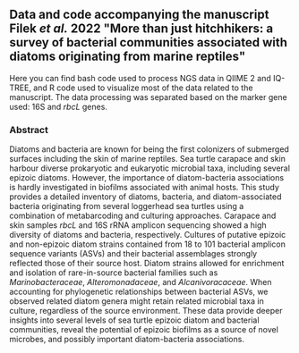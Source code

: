 ## Data and code accompanying the manuscript Filek *et al.* 2022 "More than just hitchhikers: a survey of bacterial communities associated with diatoms originating from marine reptiles"
  
Here you can find bash code used to process NGS data in QIIME 2 and IQ-TREE, and R code used to visualize most of the data related to the manuscript. The data processing was separated based on the marker gene used: 16S and *rbcL* genes.  
  
### Abstract
Diatoms and bacteria are known for being the first colonizers of submerged surfaces including the skin of marine reptiles. Sea turtle carapace and skin harbour diverse prokaryotic and eukaryotic microbial taxa, including several epizoic diatoms. However, the importance of diatom-bacteria associations is hardly investigated in biofilms associated with animal hosts. This study provides a detailed inventory of diatoms, bacteria, and diatom-associated bacteria originating from several loggerhead sea turtles using a combination of metabarcoding and culturing approaches. Carapace and skin samples *rbcL* and 16S rRNA amplicon sequencing showed a high diversity of diatoms and bacteria, respectively. Cultures of putative epizoic and non-epizoic diatom strains contained from 18 to 101 bacterial amplicon sequence variants (ASVs) and their bacterial assemblages strongly reflected those of their source host. Diatom strains allowed for enrichment and isolation of rare-in-source bacterial families such as *Marinobacteraceae*, *Alteromonadaceae*, and *Alcanivoracaceae*. When accounting for phylogenetic relationships between bacterial ASVs, we observed related diatom genera might retain related microbial taxa in culture, regardless of the source environment. These data provide deeper insights into several levels of sea turtle epizoic diatom and bacterial communities, reveal the potential of epizoic biofilms as a source of novel microbes, and possibly important diatom-bacteria associations.

